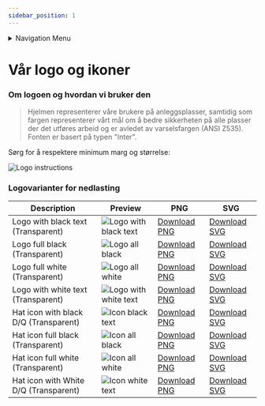 ```yaml
---
sidebar_position: 1
---
```


<details className="markdown-navigation">
  <summary>Navigation Menu</summary>

- [intro](/docs/intro)
- [Juridisk](/docs/category/juridisk)
    - [Bruksvilkår (EULA)](/docs/legal/eula)
    - [Personvernerklæring](/docs/legal/privacy-policy)
    - [Generelle avtalevilkår](/docs/legal/terms)
    - [Avtale om Tjenestenivå (SLA)](/docs/legal/sla)
- [Hendig informasjon](/docs/category/hendig-informasjon)
    - [For utviklere](/docs/category/for-utviklere)
    - [Designguide](/docs/category/designguide)
- [Priser](/docs/category/priser)
    - [Prisliste og etiketter](/docs/prices/detailed-price-list)
- [Bruk av programvaren DigiQuip](/docs/category/bruk-av-programvaren-digiquip)
    - [Kom i gang med DigiQuip](/docs/resources/getting-started)
    - [Administrasjon av brukere](/docs/resources/user-management)
    - [Administrasjon av maskiner og utstyr](/docs/resources/equipment-management)
    - [Administrere egen og andres kompetanse](/docs/resources/competence-management)
    - [Sjekklister](/docs/resources/checklists)
    - [Daglig kontroll og vedlikehold](/docs/resources/Pre-use-maintenance)
    - [Sakkyndig kontroll](/docs/resources/inspections)
    - [QR-koder/NFC-tagger](/docs/resources/landingpage)
    - [Utstyrsspesifikk opplæring](/docs/resources/training)
    - [Varslinger](/docs/resources/notifications)
- [Teknisk dokumentasjon](/docs/category/teknisk-dokumentasjon)
    - [Registeret](/docs/category/registeret)
</details>

# Vår logo og ikoner

### Om logoen og hvordan vi bruker den

> Hjelmen representerer våre brukere på anleggsplasser, samtidig som fargen representerer vårt mål om å bedre sikkerheten på alle plasser der det utføres arbeid og er avledet av varselsfargen (ANSI Z535). Fonten er basert på typen "Inter".

Sørg for å respektere minimum marg og størrelse:

![Logo instructions](./logo_instructions.png)

### Logovarianter for nedlasting

| Description | Preview | PNG     | SVG
| ----------- | ------- | ------- | ---------
| Logo with black text (Transparent)  | ![Logo with black text](./logo_black.png)    | [Download PNG](./PNG/DigiQuip_logo_black-transparent.png) | [Download SVG](./SVG/DigiQuip_logo_black-transparent.svg)
| Logo full black (Transparent)  | ![Logo all black](./logo_fullblack.png)    | [Download PNG](./PNG/DigiQuip_logo_fullblack-transparent.png) | [Download SVG](./SVG/DigiQuip_logo_fullblack-transparent.svg)
| Logo full white (Transparent)  | ![Logo all white](./logo_fullwhite.png)    | [Download PNG](./PNG/DigiQuip_logo_fullwhite-transparent.png) | [Download SVG](./SVG/DigiQuip_logo_fullwhite-transparent.svg)
| Logo with white text (Transparent)  | ![Logo with white text](./logo_white.png)    | [Download PNG](./PNG/DigiQuip_logo_white-transparent.png) | [Download SVG](./SVG/DigiQuip_logo_white-transparent.svg)
| Hat icon with black D/Q (Transparent)  | ![Icon black text](./icon_black.png)    | [Download PNG](./PNG/DigiQuip_iconD_black-transparent.png) | [Download SVG](./SVG/DigiQuip_iconD_black-transparent.svg)
| Hat icon full black (Transparent)  | ![Icon all black](./icon_fullblack.png)    | [Download PNG](./PNG/DigiQuip_iconD_fullblack-transparent.png) | [Download SVG](./SVG/DigiQuip_iconD_fullblack-transparent.svg)
| Hat icon full white (Transparent)  | ![Icon all white](./icon_fullwhite.png)    | [Download PNG](./PNG/DigiQuip_iconD_fullwhite-transparent.png) | [Download SVG](./SVG/DigiQuip_iconD_fullwhite-transparent.svg)
| Hat icon with White D/Q (Transparent)  | ![Icon white text](./icon_white.png)    | [Download PNG](./PNG/DigiQuip_iconD_white-transparent.png) | [Download SVG](./SVG/DigiQuip_iconD_white-transparent.svg)


